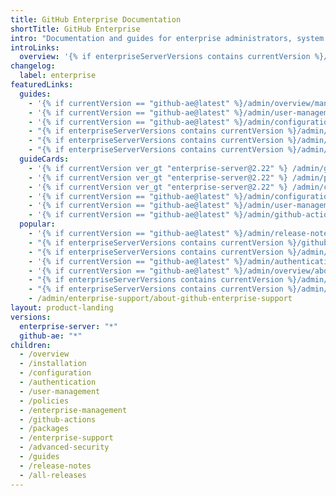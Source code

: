 ```yaml
---
title: GitHub Enterprise Documentation
shortTitle: GitHub Enterprise
intro: "Documentation and guides for enterprise administrators, system administrators, and security specialists who {% if enterpriseServerVersions contains currentVersion %}deploy, {% endif %}configure{% if enterpriseServerVersions contains currentVersion %},{% endif %} and manage {% data variables.product.product_name %}."
introLinks:
  overview: '{% if enterpriseServerVersions contains currentVersion %}/admin/overview/system-overview{% elsif currentVersion == "github-ae@latest" %}/admin/overview/about-github-ae{% endif %}'
changelog:
  label: enterprise
featuredLinks:
  guides:
    - '{% if currentVersion == "github-ae@latest" %}/admin/overview/managing-billing-for-your-enterprise{% endif %}'
    - '{% if currentVersion == "github-ae@latest" %}/admin/user-management/auditing-users-across-your-enterprise{% endif %}'
    - '{% if currentVersion == "github-ae@latest" %}/admin/configuration/restricting-network-traffic-to-your-enterprise{% endif %}'
    - "{% if enterpriseServerVersions contains currentVersion %}/admin/configuration/configuring-backups-on-your-appliance{% endif %}"
    - "{% if enterpriseServerVersions contains currentVersion %}/admin/enterprise-management/creating-a-high-availability-replica{% endif %}"
    - "{% if enterpriseServerVersions contains currentVersion %}/admin/enterprise-management/upgrading-github-enterprise-server{% endif %}"
  guideCards:
    - '{% if currentVersion ver_gt "enterprise-server@2.22" %} /admin/github-actions/getting-started-with-github-actions-for-github-enterprise-server {% elsif currentVersion ver_lt "enterprise-server@3.0" %} /admin/enterprise-management/upgrading-github-enterprise-server {% endif %}'
    - '{% if currentVersion ver_gt "enterprise-server@2.22" %} /admin/packages/getting-started-with-github-packages-for-your-enterprise {% elsif currentVersion ver_lt "enterprise-server@3.0" %} /admin/user-management/customizing-user-messages-for-your-enterprise {% endif %}'
    - '{% if currentVersion ver_gt "enterprise-server@2.22" %} /admin/configuration/configuring-advanced-security-features {% elsif currentVersion ver_lt "enterprise-server@3.0" %} /admin/installation/setting-up-a-staging-instance {% endif %}'
    - '{% if currentVersion == "github-ae@latest" %}/admin/configuration/initializing-github-ae{% endif %}'
    - '{% if currentVersion == "github-ae@latest" %}/admin/user-management/customizing-user-messages-for-your-enterprise{% endif %}'
    - '{% if currentVersion == "github-ae@latest" %}/admin/github-actions/getting-started-with-github-actions-for-github-ae{% endif %}'
  popular:
    - '{% if currentVersion == "github-ae@latest" %}/admin/release-notes{% endif %}'
    - "{% if enterpriseServerVersions contains currentVersion %}/github/getting-started-with-github/setting-up-a-trial-of-github-enterprise-server{% endif %}"
    - "{% if enterpriseServerVersions contains currentVersion %}/admin/installation{% endif %}"
    - '{% if currentVersion == "github-ae@latest" %}/admin/authentication/configuring-authentication-and-provisioning-for-your-enterprise-using-azure-ad{% endif %}'
    - '{% if currentVersion == "github-ae@latest" %}/admin/overview/about-upgrades-to-new-releases{% endif %}'
    - "{% if enterpriseServerVersions contains currentVersion %}/admin/overview/managing-your-github-enterprise-license{% endif %}"
    - "{% if enterpriseServerVersions contains currentVersion %}/admin/configuration/command-line-utilities{% endif %}"
    - /admin/enterprise-support/about-github-enterprise-support
layout: product-landing
versions:
  enterprise-server: "*"
  github-ae: "*"
children:
  - /overview
  - /installation
  - /configuration
  - /authentication
  - /user-management
  - /policies
  - /enterprise-management
  - /github-actions
  - /packages
  - /enterprise-support
  - /advanced-security
  - /guides
  - /release-notes
  - /all-releases
---
```

